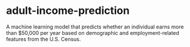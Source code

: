 # adult-income-prediction
A machine learning model that predicts whether an individual earns more than $50,000 per year based on demographic and employment-related features from the U.S. Census.
